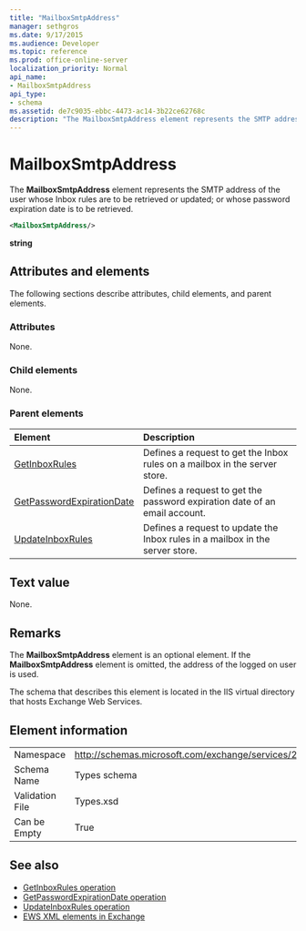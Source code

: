 ```yaml
---
title: "MailboxSmtpAddress"
manager: sethgros
ms.date: 9/17/2015
ms.audience: Developer
ms.topic: reference
ms.prod: office-online-server
localization_priority: Normal
api_name:
- MailboxSmtpAddress
api_type:
- schema
ms.assetid: de7c9035-ebbc-4473-ac14-3b22ce62768c
description: "The MailboxSmtpAddress element represents the SMTP address of the user whose Inbox rules are to be retrieved or updated; or whose password expiration date is to be retrieved."
---
```


# MailboxSmtpAddress

The **MailboxSmtpAddress** element represents the SMTP address of the user whose Inbox rules are to be retrieved or updated; or whose password expiration date is to be retrieved. 
  
```XML
<MailboxSmtpAddress/>
```

**string**

## Attributes and elements

The following sections describe attributes, child elements, and parent elements.
  
### Attributes

None.
  
### Child elements

None.
  
### Parent elements

|**Element**|**Description**|
|:-----|:-----|
|[GetInboxRules](getinboxrules.md) <br/> |Defines a request to get the Inbox rules on a mailbox in the server store.  <br/> |
|[GetPasswordExpirationDate](getpasswordexpirationdate.md) <br/> |Defines a request to get the password expiration date of an email account.  <br/> |
|[UpdateInboxRules](updateinboxrules.md) <br/> |Defines a request to update the Inbox rules in a mailbox in the server store.  <br/> |
   
## Text value

None.
  
## Remarks

The **MailboxSmtpAddress** element is an optional element. If the **MailboxSmtpAddress** element is omitted, the address of the logged on user is used. 
  
The schema that describes this element is located in the IIS virtual directory that hosts Exchange Web Services.
  
## Element information

|||
|:-----|:-----|
|Namespace  <br/> |http://schemas.microsoft.com/exchange/services/2006/types  <br/> |
|Schema Name  <br/> |Types schema  <br/> |
|Validation File  <br/> |Types.xsd  <br/> |
|Can be Empty  <br/> |True  <br/> |
   
## See also

- [GetInboxRules operation](getinboxrules-operation.md)
- [GetPasswordExpirationDate operation](getpasswordexpirationdate-operation.md)
- [UpdateInboxRules operation](updateinboxrules-operation.md)
- [EWS XML elements in Exchange](ews-xml-elements-in-exchange.md)

